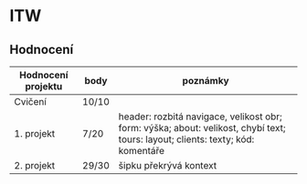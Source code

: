 # ITW

## Hodnocení

| Hodnocení projektu | body  | poznámky                                                                                                                        |
|--------------------|-------|---------------------------------------------------------------------------------------------------------------------------------|
| Cvičení            | 10/10 |                                                                                                                                 |
| 1. projekt         | 7/20  | header: rozbitá navigace, velikost obr; form: výška; about: velikost, chybí text; tours: layout; clients: texty; kód: komentáře |
| 2. projekt         | 29/30 | šipku překrývá kontext                                                                                                          |
